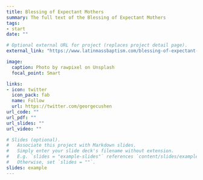 ```yaml
---
title: Blessing of Expectant Mothers
summary: The full text of the Blessing of Expectant Mothers
tags:
- start
date: ""

# Optional external URL for project (replaces project detail page).
external_link: "https://www.latinmassbaptism.com/blessing-of-expectant-mothers/"

image:
  caption: Photo by rawpixel on Unsplash
  focal_point: Smart

links:
- icon: twitter
  icon_pack: fab
  name: Follow
  url: https://twitter.com/georgecushen
url_code: ""
url_pdf: ""
url_slides: ""
url_video: ""

# Slides (optional).
#   Associate this project with Markdown slides.
#   Simply enter your slide deck's filename without extension.
#   E.g. `slides = "example-slides"` references `content/slides/example-slides.md`.
#   Otherwise, set `slides = ""`.
slides: example
---
```

